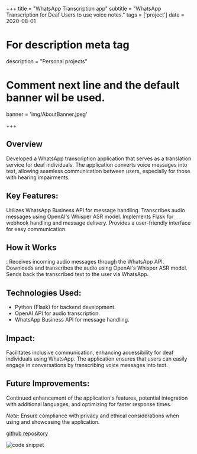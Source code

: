 +++
title = "WhatsApp Transcription app"
subtitle = "WhatsApp Transcription for Deaf Users to use voice notes."
tags = ['project']
date = 2020-08-01

# For description meta tag
description = "Personal projects"


# Comment next line and the default banner wil be used.
banner = 'img/AboutBanner.jpeg'

+++

## Overview
Developed a WhatsApp transcription application that serves as a translation service for deaf individuals. The application converts voice messages into text, allowing seamless communication between users, especially for those with hearing impairments.


## Key Features:

Utilizes WhatsApp Business API for message handling.
Transcribes audio messages using OpenAI's Whisper ASR model.
Implements Flask for webhook handling and message delivery.
Provides a user-friendly interface for easy communication.

## How it Works
: Receives incoming audio messages through the WhatsApp API.
Downloads and transcribes the audio using OpenAI's Whisper ASR model.
Sends back the transcribed text to the user via WhatsApp.

## Technologies Used:

- Python (Flask) for backend development.
- OpenAI API for audio transcription.
- WhatsApp Business API for message handling.

## Impact:
Facilitates inclusive communication, enhancing accessibility for deaf individuals using WhatsApp. The application ensures that users can easily engage in conversations by transcribing voice messages into text.

## Future Improvements:
Continued enhancement of the application's features, potential integration with additional languages, and optimizing for faster response times.

*Note*: Ensure compliance with privacy and ethical considerations when using and showcasing the application.

[github repository](https://github.com/one-eyed-bat/whatsapp_webhook)

![code snippet](/img/WhisappCode.webp)